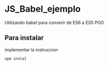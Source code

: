 # JS_Babel_ejemplo
Utilizando babel para converir de ES6 a ES5 POO

## Para instalar
implementar la instruccion
```bash
npm instal
```
